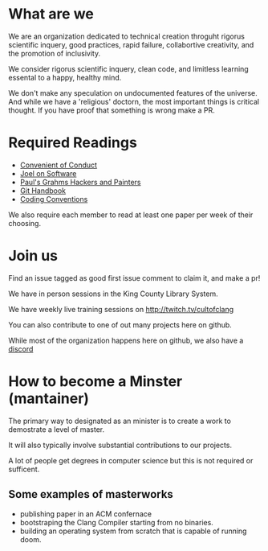 # What are we

We are an organization dedicated to technical creation throguht rigorus scientific inquery, good practices, rapid failure, collabortive creativity, and the promotion of inclusivity.

We consider rigorus scientific inquery, clean code, and limitless learning essental to a happy, healthy mind.

We don't make any speculation on undocumented features of the universe.
And while we have a 'religious' doctorn, the most important things is critical thought. If you have proof that something is wrong make a PR.

# Required Readings
- [Convenient of Conduct](/CODE_OF_CONDUCT)
- [Joel on Software](https://www.joelonsoftware.com/)
- [Paul's Grahms Hackers and Painters](http://www.paulgraham.com/hp.html)
- [Git Handbook](https://guides.github.com/introduction/git-handbook/)
- [Coding Conventions](/CODING_CONVENTIONS)

We also require each member to read at least one paper per week of their choosing.

# Join us

Find an issue tagged as good first issue comment to claim it, and make a pr!

We have in person sessions in the King County Library System. 

We have weekly live training sessions on http://twitch.tv/cultofclang

You can also contribute to one of out many projects here on github.

While most of the organization happens here on github, we also have a [discord](https://discord.gg/j8xjfED)

# How to become a Minster (mantainer)
The primary way to designated as an minister is to create a work to demostrate a level of master.

It will also typically involve substantial contributions to our projects.

A lot of people get degrees in computer science but this is not required or sufficent.

## Some examples of masterworks
- publishing paper in an ACM confernace
- bootstraping the Clang Compiler starting from no binaries.
- building an operating system from scratch that is capable of running doom.
